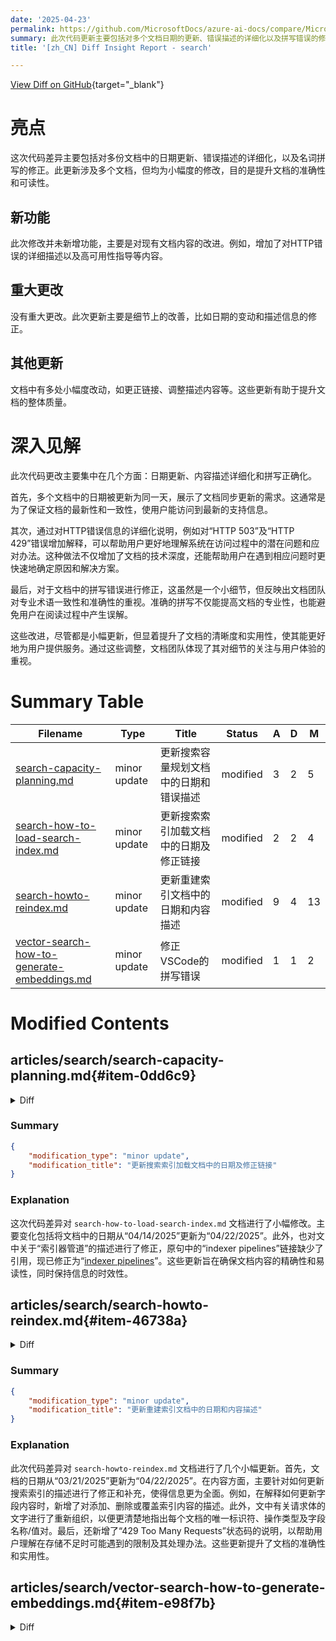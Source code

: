 ```yaml
---
date: '2025-04-23'
permalink: https://github.com/MicrosoftDocs/azure-ai-docs/compare/MicrosoftDocs:bb349ba...MicrosoftDocs:5e44f1a
summary: 此次代码更新主要包括对多个文档日期的更新、错误描述的详细化以及拼写错误的修正。虽然没有新增功能，但通过对现有文档内容的改善，提高了文档的准确性和可读性。更新集中在细节改进上，例如详细说明HTTP错误及纠正拼写错误，反映出团队对专业性和用户体验的重视。这些小幅度修改显著提升了文档的清晰度和实用性。
title: '[zh_CN] Diff Insight Report - search'

---
```


[View Diff on GitHub](https://github.com/MicrosoftDocs/azure-ai-docs/compare/MicrosoftDocs:bb349ba...MicrosoftDocs:5e44f1a){target="_blank"}

# 亮点
这次代码差异主要包括对多份文档中的日期更新、错误描述的详细化，以及名词拼写的修正。此更新涉及多个文档，但均为小幅度的修改，目的是提升文档的准确性和可读性。

## 新功能
此次修改并未新增功能，主要是对现有文档内容的改进。例如，增加了对HTTP错误的详细描述以及高可用性指导等内容。

## 重大更改
没有重大更改。此次更新主要是细节上的改善，比如日期的变动和描述信息的修正。

## 其他更新
文档中有多处小幅度改动，如更正链接、调整描述内容等。这些更新有助于提升文档的整体质量。

# 深入见解
此次代码更改主要集中在几个方面：日期更新、内容描述详细化和拼写正确化。

首先，多个文档中的日期被更新为同一天，展示了文档同步更新的需求。这通常是为了保证文档的最新性和一致性，使用户能访问到最新的支持信息。

其次，通过对HTTP错误信息的详细化说明，例如对“HTTP 503”及“HTTP 429”错误增加解释，可以帮助用户更好地理解系统在访问过程中的潜在问题和应对办法。这种做法不仅增加了文档的技术深度，还能帮助用户在遇到相应问题时更快速地确定原因和解决方案。

最后，对于文档中的拼写错误进行修正，这虽然是一个小细节，但反映出文档团队对专业术语一致性和准确性的重视。准确的拼写不仅能提高文档的专业性，也能避免用户在阅读过程中产生误解。

这些改进，尽管都是小幅更新，但显着提升了文档的清晰度和实用性，使其能更好地为用户提供服务。通过这些调整，文档团队体现了其对细节的关注与用户体验的重视。

# Summary Table
|  Filename  | Type |    Title    | Status | A  | D  | M  |
|------------|------|-------------|--------|----|----|----|
| [search-capacity-planning.md](#item-0dd6c9) | minor update | 更新搜索容量规划文档中的日期和错误描述 | modified | 3 | 2 | 5 | 
| [search-how-to-load-search-index.md](#item-a72573) | minor update | 更新搜索索引加载文档中的日期及修正链接 | modified | 2 | 2 | 4 | 
| [search-howto-reindex.md](#item-46738a) | minor update | 更新重建索引文档中的日期和内容描述 | modified | 9 | 4 | 13 | 
| [vector-search-how-to-generate-embeddings.md](#item-e98f7b) | minor update | 修正VSCode的拼写错误 | modified | 1 | 1 | 2 | 


# Modified Contents
## articles/search/search-capacity-planning.md{#item-0dd6c9}

<details>
<summary>Diff</summary>
````diff
@@ -11,7 +11,7 @@ ms.custom:
   - ignite-2023
   - ignite-2024
 ms.topic: conceptual
-ms.date: 04/10/2025
+ms.date: 04/22/2025
 ---
 
 # Estimate and manage capacity of a search service
@@ -53,7 +53,8 @@ A single service must have sufficient resources to handle all workloads (indexin
 Guidelines for determining whether to add capacity include:
 
 + Meeting the high availability criteria for service-level agreement.
-+ The frequency of HTTP 503 errors is increasing.
++ The frequency of HTTP 503 (Service unavailable) errors is increasing.
++ The frequency of HTTP 429 (Too many requests) errors is increasing, an indication of low storage.
 + Large query volumes are expected.
 + A [one-time upgrade](#how-to-upgrade-capacity) to newer infrastructure and larger partitions isn’t sufficient.
 + The current number of partitions isn’t adequate for indexing workloads.
````
</details>

### Summary

```json
{
    "modification_type": "minor update",
    "modification_title": "更新搜索容量规划文档中的日期和错误描述"
}
```

### Explanation
此次代码差异涉及对 `search-capacity-planning.md` 文档的多个小幅修改。具体来说，主要的变化包括更新了文档中的日期，从原来的“04/10/2025”修改为“04/22/2025”。同时，还增加了对HTTP错误信息的描述，使其更为详细。例如，将“HTTP 503 错误的频率正在增加”改为“HTTP 503（服务不可用）错误的频率正在增加”，并补充了“HTTP 429（请求过多）错误的频率正在增加，这表明存储不足”的信息。此外，还新增了满足高可用性标准的指导内容。总的来说，这些更新旨在增强文档的清晰度和准确性。

## articles/search/search-how-to-load-search-index.md{#item-a72573}

<details>
<summary>Diff</summary>
````diff
@@ -9,12 +9,12 @@ ms.author: heidist
 
 ms.service: azure-ai-search
 ms.topic: how-to
-ms.date: 04/14/2025
+ms.date: 04/22/2025
 ---
 
 # Load data into a search index in Azure AI Search
 
-This article explains how to import documents into a predefined search index. In Azure AI Search, a [search index is created first](search-how-to-create-search-index.md) with [data import](search-what-is-data-import.md) following as a second step. The exception is [Import wizards](search-import-data-portal.md) in the Azure portal and indexer pipelines, which create and load an index in one workflow.
+This article explains how to import documents into a predefined search index. In Azure AI Search, a [search index is created first](search-how-to-create-search-index.md) with [data import](search-what-is-data-import.md) following as a second step. The exception is [Import wizards](search-import-data-portal.md) in the Azure portal and [indexer pipelines](search-indexer-overview.md), which create and load an index in one workflow.
 
 ## How data import works
 
````
</details>

### Summary

```json
{
    "modification_type": "minor update",
    "modification_title": "更新搜索索引加载文档中的日期及修正链接"
}
```

### Explanation
这次代码差异对 `search-how-to-load-search-index.md` 文档进行了小幅修改。主要变化包括将文档中的日期从“04/14/2025”更新为“04/22/2025”。此外，也对文中关于“索引器管道”的描述进行了修正，原句中的“indexer pipelines”链接缺少了引用，现已修正为“[indexer pipelines](search-indexer-overview.md)”。这些更新旨在确保文档内容的精确性和易读性，同时保持信息的时效性。

## articles/search/search-howto-reindex.md{#item-46738a}

<details>
<summary>Diff</summary>
````diff
@@ -11,7 +11,7 @@ ms.service: azure-ai-search
 ms.custom:
   - ignite-2024
 ms.topic: how-to
-ms.date: 03/21/2025
+ms.date: 04/22/2025
 ---
 
 # Update or rebuild an index in Azure AI Search
@@ -24,17 +24,21 @@ For schema changes on applications already in production, we recommend creating
 
 ## Update content
 
-Incremental indexing and synchronizing an index against changes in source data is fundamental to most search applications. This section explains the workflow for updating field contents in a search index through the REST API, but the Azure SDKs provide equivalent functionality.
+Incremental indexing and synchronizing an index against changes in source data is fundamental to most search applications. This section explains the workflow for adding, removing, or overwriting the content of a search index through the REST API, but the Azure SDKs provide equivalent functionality.
 
-The body of the request contains one or more documents to be indexed. Documents are identified by a unique case-sensitive key. Each document is associated with an action: "upload", "delete", "merge", or "mergeOrUpload". Upload requests must include the document data as a set of key/value pairs.
+The body of the request contains one or more documents to be indexed. Within the request, each document in the index is:
+
++ Identified by a unique case-sensitive key.
++ Associated with an action: "upload", "delete", "merge", or "mergeOrUpload". 
++ Populated with a set of name/value pairs for each field that you're adding or updating.
 
 ```json
 {  
   "value": [  
     {  
       "@search.action": "upload (default) | merge | mergeOrUpload | delete",  
       "key_field_name": "unique_key_of_document", (key/value pair for key field from index schema)  
-      "field_name": field_value (key/value pairs matching index schema)  
+      "field_name": field_value (name/value pairs matching index schema)  
         ...  
     },  
     ...  
@@ -130,6 +134,7 @@ The following table explains the various per-document status codes that can be r
 | 404 | The document couldn't be merged because the given key doesn't exist in the index. | No | This error doesn't occur for uploads since they create new documents, and it doesn't occur for deletes because they're idempotent. |
 | 409 | A version conflict was detected when attempting to index a document.| Yes | This can happen when you're trying to index the same document more than once concurrently. |
 | 422 | The index is temporarily unavailable because it was updated with the 'allowIndexDowntime' flag set to 'true'. | Yes | |
+|429 | Too Many Requests | Yes | If you get this error code during indexing, it usually means that you're running low on storage. As you near [storage limits](search-limits-quotas-capacity.md), the service can enter a state where you can't add or update until you delete some documents. For more information, see [Plan and manage capacity](search-capacity-planning.md#how-to-upgrade-capacity) if you want more storage, or free up space by deleting documents. |  
 | 503 | Your search service is temporarily unavailable, possibly due to heavy load. | Yes | Your code should wait before retrying in this case or you risk prolonging the service unavailability.|
 
 If your client code frequently encounters a 207 response, one possible reason is that the system is under load. You can confirm this by checking the statusCode property for 503. If the statusCode is 503, we recommend throttling indexing requests. Otherwise, if indexing traffic doesn't subside, the system could start rejecting all requests with 503 errors.
````
</details>

### Summary

```json
{
    "modification_type": "minor update",
    "modification_title": "更新重建索引文档中的日期和内容描述"
}
```

### Explanation
此次代码差异对 `search-howto-reindex.md` 文档进行了几个小幅更新。首先，文档的日期从“03/21/2025”更新为“04/22/2025”。在内容方面，主要针对如何更新搜索索引的描述进行了修正和补充，使得信息更为全面。例如，在解释如何更新字段内容时，新增了对添加、删除或覆盖索引内容的描述。此外，文中有关请求体的文字进行了重新组织，以便更清楚地指出每个文档的唯一标识符、操作类型及字段名称/值对。最后，还新增了“429 Too Many Requests”状态码的说明，以帮助用户理解在存储不足时可能遇到的限制及其处理办法。这些更新提升了文档的准确性和实用性。

## articles/search/vector-search-how-to-generate-embeddings.md{#item-e98f7b}

<details>
<summary>Diff</summary>
````diff
@@ -53,7 +53,7 @@ openai.api_base = "https://YOUR-OPENAI-RESOURCE.openai.azure.com"
 openai.api_version = "2024-02-01"
 
 response = openai.Embedding.create(
-    input="How do I use Python in VSCode?",
+    input="How do I use Python in VS Code?",
     engine="text-embedding-ada-002"
 )
 embeddings = response['data'][0]['embedding']
````
</details>

### Summary

```json
{
    "modification_type": "minor update",
    "modification_title": "修正VSCode的拼写错误"
}
```

### Explanation
这次代码差异对 `vector-search-how-to-generate-embeddings.md` 文档进行了小规模的修改。具体来说，文中“VSCode”的拼写从“VSCode”更正为“VS Code”，这是为了保持名称的一致性和准确性。此类调整尽管是微小的，但有助于确保文档中的术语使用准确无误，有助于提升文档的专业性和可读性。


